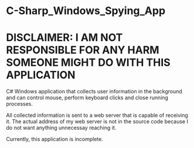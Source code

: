 # C-Sharp_Windows_Spying_App

# DISCLAIMER: I AM NOT RESPONSIBLE FOR ANY HARM SOMEONE MIGHT DO WITH THIS APPLICATION

C# Windows application that collects user information in the background and can control mouse, perform keyboard clicks and close running processes.

All collected information is sent to a web server that is capable of receiving it. 
The actual address of my web server is not in the source code because I do not want anything unnecessay reaching it.

Currently, this application is incomplete.
